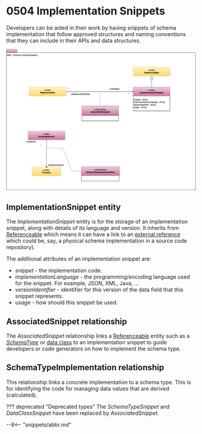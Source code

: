 
<!-- SPDX-License-Identifier: CC-BY-4.0 -->
<!-- Copyright Contributors to the ODPi Egeria project. -->

# 0504 Implementation Snippets

Developers can be aided in their work by having snippets of schema implementation that follow approved structures and naming conventions that they can include in their APIs and data structures.

![UML](0504-Implementation-Snippets.svg)

## ImplementationSnippet entity

The *ImplementationSnippet* entity is for the storage of an implementation snippet, along with details of its language and version.  It inherits from [Referenceable](/types/0/0010-Base-Model) which means it can have a link to an [external reference](/types/0/0015-Linked-Media-Types) which could be, say, a physical schema implementation in a source code repository).

The additional attributes of an implementation snippet are:

* *snippet* - the implementation code.
* *implementationLanguage* - the programming/encoding language used for the snippet.  For example, JSON, XML, Java, ...
* *versionIdentifier* - identifier for this version of the data field that this snippet represents.
* *usage* - how should this snippet be used.

## AssociatedSnippet relationship

The *AssociatedSnippet* relationship links a [Referenceable](/types/0/0010-Base-Model) entity such as a [*SchemaType*](/types/5/0501-Schema-Elements) or [data class](/types/5/0540-Data-Classes) to an implementation snippet to guide developers or code generators on how to implement the schema type.

## SchemaTypeImplementation relationship

This relationship links a concrete implementation to a schema type.  This is for identifying the code for managing data values that are derived (calculated).

??? deprecated "Deprecated types"
    The *SchemaTypeSnippet* and *DataClassSnippet* have been replaced by *AssociatedSnippet*.

--8<-- "snippets/abbr.md"